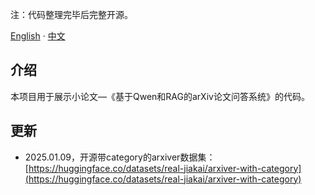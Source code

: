 
注：代码整理完毕后完整开源。

[English](./README.md) · [中文](./README.zh-CN.md)

## 介绍

本项目用于展示小论文—《基于Qwen和RAG的arXiv论文问答系统》的代码。

## 更新

- 2025.01.09，开源带category的arxiver数据集：[https://huggingface.co/datasets/real-jiakai/arxiver-with-category](https://huggingface.co/datasets/real-jiakai/arxiver-with-category)

